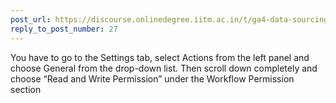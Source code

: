 ```yaml
---
post_url: https://discourse.onlinedegree.iitm.ac.in/t/ga4-data-sourcing-discussion-thread-tds-jan-2025/165959/355
reply_to_post_number: 27
---
```

You have to go to the Settings tab, select Actions from the left panel and choose General from the drop-down list. Then scroll down completely and choose “Read and Write Permission” under the Workflow Permission section